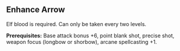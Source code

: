 Enhance Arrow
-------------

Elf blood is required. Can only be taken every two levels.

__Prerequisites:__ Base attack bonus +6, point blank shot, precise shot, weapon focus (longbow or shorbow), arcane spellcasting +1.
